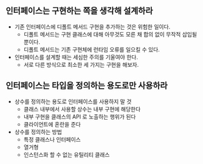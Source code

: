 ## 인터페이스는 구현하는 쪽을 생각해 설계하라

- 기존 인터페이스에 디폴트 메서드 구현을 추가하는 것은 위험한 일이다.
  - 디폴트 메서드는 구현 클래스에 대해 아무것도 모른 채 합의 없이 무작적 삽입될 뿐이다.
  - 디폴트 메서드는 기존 구현체에 런타임 오류를 일으킬 수 있다.
- 인터페이스를 설계할 때는 세심한 주의를 기울여야 한다.
  - 서로 다른 방식으로 최소한 세 가지는 구현을 해보자.


## 인터페이스는 타입을 정의하는 용도로만 사용하라

- 상수를 정의하는 용도로 인터페이스를 사용하지 말 것
  - 클래스 내부에서 사용할 상수는 내부 구현에 해당한다
  - 내부 구현을 클래스의 API 로 노출하는 행위가 된다
  - 클라이언트에 혼란을 준다
- 상수를 정의하는 방법
  - 특정 클래스나 인터페이스
  - 열거형
  - 인스턴스화 할 수 없는 유틸리티 클래스